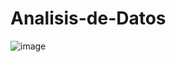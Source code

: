 # Analisis-de-Datos
![image](https://user-images.githubusercontent.com/66501578/121466514-28f26000-c97d-11eb-8a53-603017f143b2.png)
